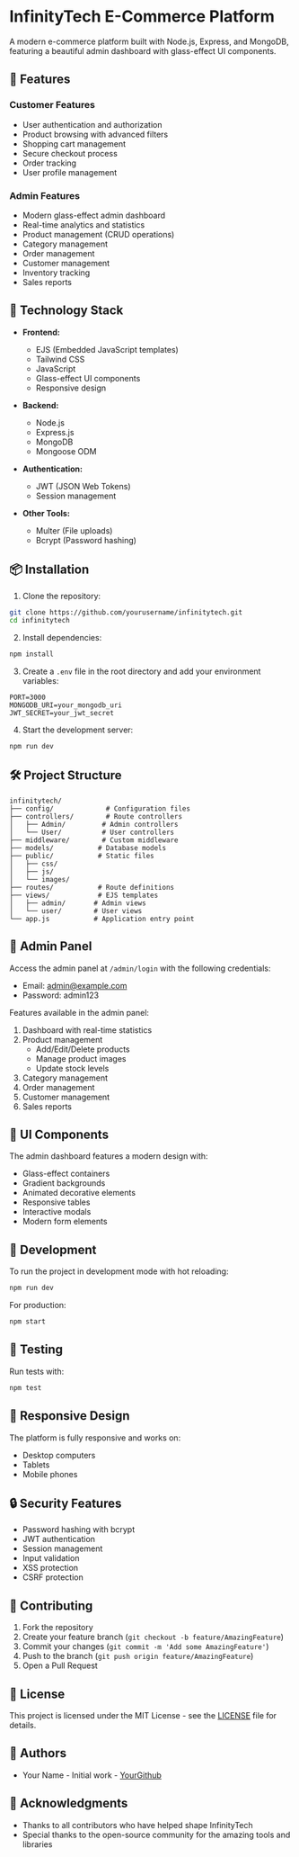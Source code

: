 # InfinityTech E-Commerce Platform

A modern e-commerce platform built with Node.js, Express, and MongoDB, featuring a beautiful admin dashboard with glass-effect UI components.

## 🌟 Features

### Customer Features
- User authentication and authorization
- Product browsing with advanced filters
- Shopping cart management
- Secure checkout process
- Order tracking
- User profile management

### Admin Features
- Modern glass-effect admin dashboard
- Real-time analytics and statistics
- Product management (CRUD operations)
- Category management
- Order management
- Customer management
- Inventory tracking
- Sales reports

## 🚀 Technology Stack

- **Frontend:**
  - EJS (Embedded JavaScript templates)
  - Tailwind CSS
  - JavaScript
  - Glass-effect UI components
  - Responsive design

- **Backend:**
  - Node.js
  - Express.js
  - MongoDB
  - Mongoose ODM

- **Authentication:**
  - JWT (JSON Web Tokens)
  - Session management

- **Other Tools:**
  - Multer (File uploads)
  - Bcrypt (Password hashing)

## 📦 Installation

1. Clone the repository:
```bash
git clone https://github.com/yourusername/infinitytech.git
cd infinitytech
```

2. Install dependencies:
```bash
npm install
```

3. Create a `.env` file in the root directory and add your environment variables:
```env
PORT=3000
MONGODB_URI=your_mongodb_uri
JWT_SECRET=your_jwt_secret
```

4. Start the development server:
```bash
npm run dev
```

## 🛠️ Project Structure

```
infinitytech/
├── config/             # Configuration files
├── controllers/        # Route controllers
│   ├── Admin/         # Admin controllers
│   └── User/          # User controllers
├── middleware/        # Custom middleware
├── models/           # Database models
├── public/           # Static files
│   ├── css/
│   ├── js/
│   └── images/
├── routes/           # Route definitions
├── views/            # EJS templates
│   ├── admin/       # Admin views
│   └── user/        # User views
└── app.js           # Application entry point
```

## 🔐 Admin Panel

Access the admin panel at `/admin/login` with the following credentials:
- Email: admin@example.com
- Password: admin123

Features available in the admin panel:
1. Dashboard with real-time statistics
2. Product management
   - Add/Edit/Delete products
   - Manage product images
   - Update stock levels
3. Category management
4. Order management
5. Customer management
6. Sales reports

## 🎨 UI Components

The admin dashboard features a modern design with:
- Glass-effect containers
- Gradient backgrounds
- Animated decorative elements
- Responsive tables
- Interactive modals
- Modern form elements

## 🔧 Development

To run the project in development mode with hot reloading:
```bash
npm run dev
```

For production:
```bash
npm start
```

## 🧪 Testing

Run tests with:
```bash
npm test
```

## 📱 Responsive Design

The platform is fully responsive and works on:
- Desktop computers
- Tablets
- Mobile phones

## 🔒 Security Features

- Password hashing with bcrypt
- JWT authentication
- Session management
- Input validation
- XSS protection
- CSRF protection

## 🤝 Contributing

1. Fork the repository
2. Create your feature branch (`git checkout -b feature/AmazingFeature`)
3. Commit your changes (`git commit -m 'Add some AmazingFeature'`)
4. Push to the branch (`git push origin feature/AmazingFeature`)
5. Open a Pull Request

## 📄 License

This project is licensed under the MIT License - see the [LICENSE](LICENSE) file for details.

## 👥 Authors

- Your Name - Initial work - [YourGithub](https://github.com/yourusername)

## 🙏 Acknowledgments

- Thanks to all contributors who have helped shape InfinityTech
- Special thanks to the open-source community for the amazing tools and libraries
